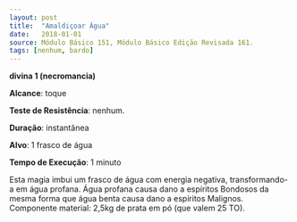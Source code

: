 ```yaml
---
layout: post
title:  "Amaldiçoar Água"
date:   2018-01-01
source: Módulo Básico 151, Módulo Básico Edição Revisada 161.
tags: [nenhum, bardo]
---
```


**divina 1 (necromancia)**

**Alcance**: toque

**Teste de Resistência**: nenhum.

**Duração**: instantânea

**Alvo**: 1 frasco de água

**Tempo de Execução**: 1 minuto

Esta magia imbui um frasco de água com energia negativa, transformando-a em água profana. Água profana causa dano a espíritos Bondosos da mesma forma que água benta causa dano a espíritos Malignos.
Componente material: 2,5kg de prata em pó (que valem 25 TO).
